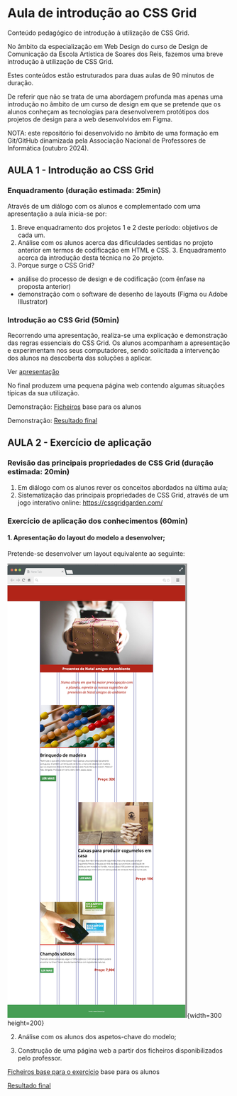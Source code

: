 # Aula de introdução ao CSS Grid

Conteúdo pedagógico de introdução à utilização de CSS Grid.

No âmbito da especialização em Web Design do curso de Design de Comunicação da Escola Artística de Soares dos Reis, fazemos uma breve introdução à utilização de CSS Grid.

Estes conteúdos estão estruturados para duas aulas de 90 minutos de duração.

De referir que não se trata de uma abordagem profunda mas apenas uma introdução no âmbito de um curso de design em que se pretende que os alunos conheçam as tecnologias para desenvolverem protótipos dos projetos de design para a web desenvolvidos em Figma.

NOTA: este repositório foi desenvolvido no âmbito de uma formação em Git/GitHub dinamizada pela Associação Nacional de Professores de Informática (outubro 2024).


## AULA 1 - Introdução ao CSS Grid

### Enquadramento (duração estimada: 25min)

Através de um diálogo com os alunos e complementado com uma apresentação a aula inicia-se por:

1. Breve enquadramento dos projetos 1 e 2 deste período: objetivos de cada um.
2. Análise com os alunos acerca das dificuldades sentidas no projeto anterior em termos de codificação em HTML e CSS. 3. Enquadramento acerca da introdução desta técnica no 2o projeto.
4. Porque surge o CSS Grid?
- análise do processo de design e de codificação (com ênfase na proposta anterior) 
- demonstração com o software de desenho de layouts (Figma ou Adobe Illustrator)

### Introdução ao CSS Grid (50min)

Recorrendo uma apresentação, realiza-se uma explicação e demonstração das regras essenciais do CSS Grid. Os alunos acompanham a apresentação e experimentam nos seus computadores, sendo solicitada a intervenção dos alunos na descoberta das soluções a aplicar. 

Ver [apresentação](aula_1/apresentacao/index.html)

No final produzem uma pequena página web contendo algumas situações típicas da sua utilização.

Demonstração: [Ficheiros](aula_1/exercicio_demo_alunos.zip) base para os alunos 

Demonstração: [Resultado final](aula_1/exercicio_demo_final_prof/)



## AULA 2 - Exercício de aplicação

### Revisão das principais propriedades de CSS Grid (duração estimada: 20min)
1. Em diálogo com os alunos rever os conceitos abordados na última aula;
2. Sistematização das principais propriedades de CSS Grid, através de um jogo interativo online:
https://cssgridgarden.com/


### Exercício de aplicação dos conhecimentos (60min)
#### 1. Apresentação do layout do modelo a desenvolver;

Pretende-se desenvolver um layout equivalente ao seguinte:

![layout a desenvolver](aula_2/apresentacao/imagens_apresenta/layout_final.png){width=300 height=200}

2. Análise com os alunos dos aspetos-chave do modelo;

3. Construção de uma página web a partir dos ficheiros disponibilizados pelo professor.

[Ficheiros base para o exercício](aula_2/exercicio_aplicacao_alunos.zip) base para os alunos 

[Resultado final](aula_2/exercicio_aplicacao_versao_final_prof/)


